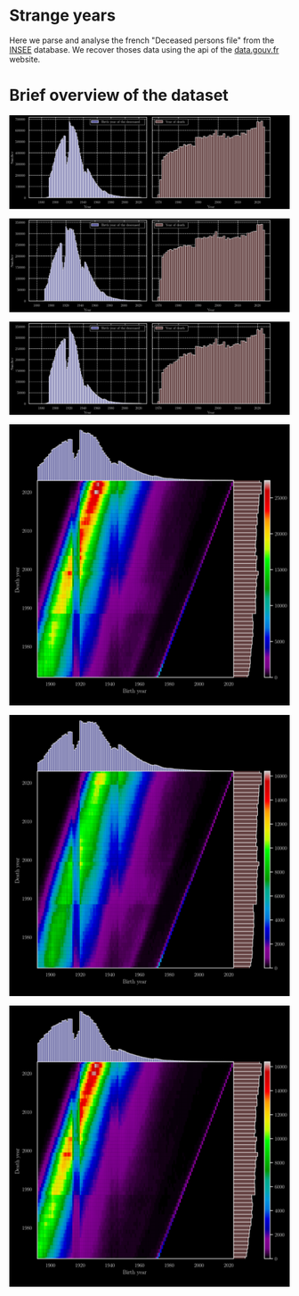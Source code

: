 # Strange years
Here we parse and analyse the french "Deceased persons file" from the [INSEE](https://www.insee.fr) database.
We recover thoses data using the api of the [data.gouv.fr](https://www.data.gouv.fr) website.

# Brief overview of the dataset
!["Distribution of the years of birth and death in the dataset"](figures/year_dist.svg)

!["Distribution of the years of birth and death for the male"](figures/M_year_dist.svg)

!["Distribution of the years of birth and death for the female"](figures/F_year_dist.svg)

!["Distributions of year of death given the year of birth"](figures/year_dist_2D.svg)

!["Distributions of year of death given the year of birth for the male"](figures/M_year_dist_2D.svg)

!["Distributions of year of death given the year of birth for the female"](figures/F_year_dist_2D.svg)
